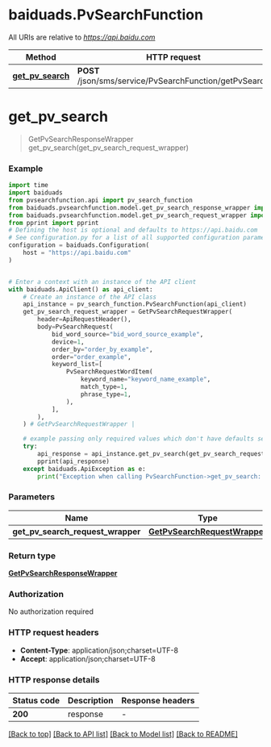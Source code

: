 # baiduads.PvSearchFunction

All URIs are relative to *https://api.baidu.com*

Method | HTTP request | Description
------------- | ------------- | -------------
[**get_pv_search**](PvSearchFunction.md#get_pv_search) | **POST** /json/sms/service/PvSearchFunction/getPvSearch | 


# **get_pv_search**
> GetPvSearchResponseWrapper get_pv_search(get_pv_search_request_wrapper)



### Example


```python
import time
import baiduads
from pvsearchfunction.api import pv_search_function
from baiduads.pvsearchfunction.model.get_pv_search_response_wrapper import GetPvSearchResponseWrapper
from baiduads.pvsearchfunction.model.get_pv_search_request_wrapper import GetPvSearchRequestWrapper
from pprint import pprint
# Defining the host is optional and defaults to https://api.baidu.com
# See configuration.py for a list of all supported configuration parameters.
configuration = baiduads.Configuration(
    host = "https://api.baidu.com"
)


# Enter a context with an instance of the API client
with baiduads.ApiClient() as api_client:
    # Create an instance of the API class
    api_instance = pv_search_function.PvSearchFunction(api_client)
    get_pv_search_request_wrapper = GetPvSearchRequestWrapper(
        header=ApiRequestHeader(),
        body=PvSearchRequest(
            bid_word_source="bid_word_source_example",
            device=1,
            order_by="order_by_example",
            order="order_example",
            keyword_list=[
                PvSearchRequestWordItem(
                    keyword_name="keyword_name_example",
                    match_type=1,
                    phrase_type=1,
                ),
            ],
        ),
    ) # GetPvSearchRequestWrapper | 

    # example passing only required values which don't have defaults set
    try:
        api_response = api_instance.get_pv_search(get_pv_search_request_wrapper)
        pprint(api_response)
    except baiduads.ApiException as e:
        print("Exception when calling PvSearchFunction->get_pv_search: %s\n" % e)
```


### Parameters

Name | Type | Description  | Notes
------------- | ------------- | ------------- | -------------
 **get_pv_search_request_wrapper** | [**GetPvSearchRequestWrapper**](GetPvSearchRequestWrapper.md)|  |

### Return type

[**GetPvSearchResponseWrapper**](GetPvSearchResponseWrapper.md)

### Authorization

No authorization required

### HTTP request headers

 - **Content-Type**: application/json;charset=UTF-8
 - **Accept**: application/json;charset=UTF-8


### HTTP response details

| Status code | Description | Response headers |
|-------------|-------------|------------------|
**200** | response |  -  |

[[Back to top]](#) [[Back to API list]](../README.md#documentation-for-api-endpoints) [[Back to Model list]](../README.md#documentation-for-models) [[Back to README]](../README.md)

